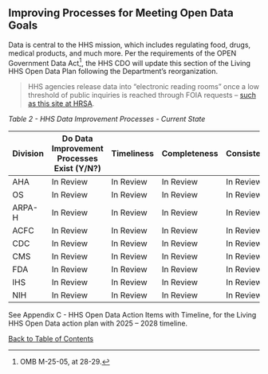 ## Improving Processes for Meeting Open Data Goals

Data is central to the HHS mission, which includes regulating food, drugs, medical products, and much more. Per the requirements of the OPEN Government Data Act[^33], 
the HHS CDO will update this section of the Living HHS Open Data Plan following the Department’s reorganization.

[^33]: OMB M-25-05, at 28-29.

> HHS agencies release data into “electronic reading rooms” once a low threshold of public inquiries is reached through FOIA requests –
[such as this site at HRSA](https://www.hrsa.gov/foia/electronic-reading).  

*Table 2 - HHS Data Improvement Processes - Current State*

| **Division** | **Do Data Improvement Processes Exist (Y/N?)** | **Timeliness** | **Completeness** | **Consistency** | **Accuracy** | **Usefulness** | **Availability** |
|--------------|-----------------------------------------------|----------------|------------------|-----------------|--------------|----------------|------------------|
| AHA          | In Review                                     | In Review      | In Review        | In Review       | In Review    | In Review      | In Review        |
| OS           | In Review                                     | In Review      | In Review        | In Review       | In Review    | In Review      | In Review        |
| ARPA-H       | In Review                                     | In Review      | In Review        | In Review       | In Review    | In Review      | In Review        |
| ACFC         | In Review                                     | In Review      | In Review        | In Review       | In Review    | In Review      | In Review        |
| CDC          | In Review                                     | In Review      | In Review        | In Review       | In Review    | In Review      | In Review        |
| CMS          | In Review                                     | In Review      | In Review        | In Review       | In Review    | In Review      | In Review        |
| FDA          | In Review                                     | In Review      | In Review        | In Review       | In Review    | In Review      | In Review        |
| IHS          | In Review                                     | In Review      | In Review        | In Review       | In Review    | In Review      | In Review        |
| NIH          | In Review                                     | In Review      | In Review        | In Review       | In Review    | In Review      | In Review        |


See Appendix C - HHS Open Data Action Items with Timeline, for the Living HHS Open Data action plan with 2025 – 2028 timeline.  

[Back to Table of Contents](#table-of-contents)

